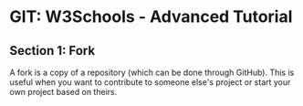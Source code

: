 
# GIT: W3Schools - Advanced Tutorial
## Section 1: Fork

A fork is a copy of a repository (which can be done through GitHub). This is useful when you want to contribute to someone else's project or start your own project based on theirs.
